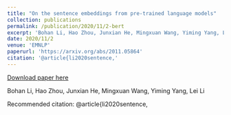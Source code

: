 ```yaml
---
title: "On the sentence embeddings from pre-trained language models"
collection: publications
permalink: /publication/2020/11/2-bert
excerpt: 'Bohan Li, Hao Zhou, Junxian He, Mingxuan Wang, Yiming Yang, Lei Li'
date: 2020/11/2
venue: 'EMNLP'
paperurl: 'https://arxiv.org/abs/2011.05864'
citation: '@article{li2020sentence,'
---
```


<a href='https://arxiv.org/abs/2011.05864'>Download paper here</a>

Bohan Li, Hao Zhou, Junxian He, Mingxuan Wang, Yiming Yang, Lei Li

Recommended citation: @article{li2020sentence,